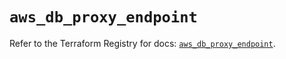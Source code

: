 # `aws_db_proxy_endpoint`

Refer to the Terraform Registry for docs: [`aws_db_proxy_endpoint`](https://registry.terraform.io/providers/hashicorp/aws/6.9.0/docs/resources/db_proxy_endpoint).
